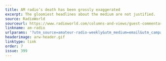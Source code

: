 ```yaml
---
title: AM radio’s death has been grossly exaggerated
excerpt: The gloomiest headlines about the medium are not justified.
source: RadioWorld
sourceurl: https://www.radioworld.com/columns-and-views/guest-commentaries/am-radios-death-has-been-grossly-exaggerated
linkname: am-radio
urlparams: '?utm_source=amateur-radio-weekly&utm_medium=email&utm_campaign=newsletter'
headerimage: arw-header.gif
linktype: link
order: 7
issue: 399
---
```

